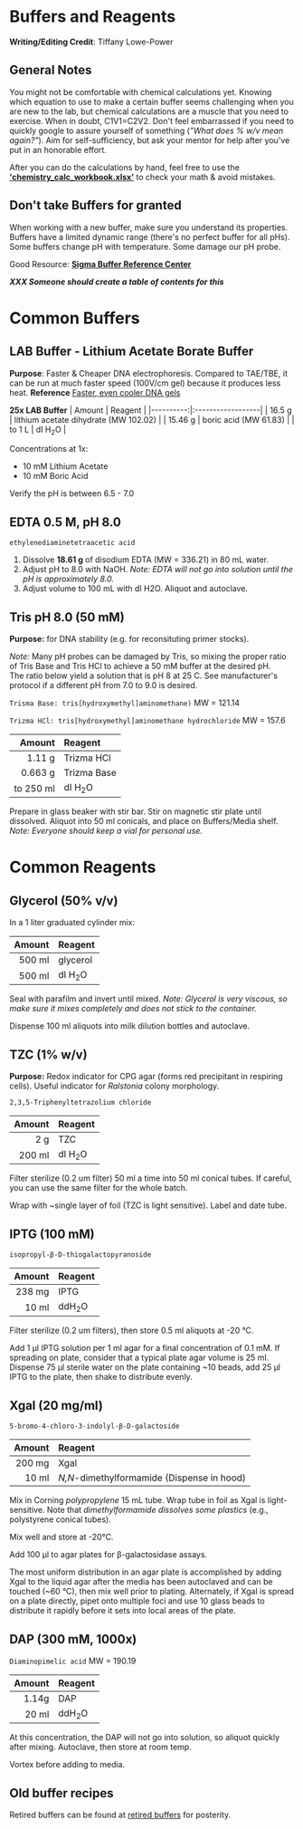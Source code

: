 # Buffers and Reagents

**Writing/Editing Credit**: Tiffany Lowe-Power

## General Notes

You might not be comfortable with chemical calculations yet.  Knowing which equation to use to make a certain buffer seems challenging when you are new to the lab, but chemical calculations are a muscle that you need to exercise. 
When in doubt, C1V1=C2V2. Don't feel embarrassed if you need to quickly google to assure yourself of something (*"What does % w/v mean again?"*). 
Aim for self-sufficiency, but ask your mentor for help after you've put in an honorable effort. 

After you can do the calculations by hand, feel free to use the **['chemistry_calc_workbook.xlsx'](workbooks/chemistry_calc_workbook.xlsx)** to check your math & avoid mistakes. 

## Don't take Buffers for granted

When working with a new buffer, make sure you understand its properties. 
Buffers have a limited dynamic range (there's no perfect buffer for all pHs). 
Some buffers change pH with temperature. Some damage our pH probe. 

Good Resource: **[Sigma Buffer Reference Center](https://www.sigmaaldrich.com/life-science/core-bioreagents/biological-buffers/learning-center/buffer-reference-center.html)** 

***XXX Someone should create a table of contents for this***

# Common Buffers

## LAB Buffer - Lithium Acetate Borate Buffer
**Purpose**: Faster & Cheaper DNA electrophoresis. Compared to TAE/TBE, it can be run at much faster speed (100V/cm gel) because it produces less heat. 
**Reference** [Faster, even cooler DNA gels](https://bitesizebio.com/25078/faster-even-cooler-dna-gels/)

**25x LAB Buffer**
| Amount    | Reagent           |
|----------:|:------------------|
|    16.5 g | lithium acetate dihydrate (MW 102.02)      |
|   15.46 g | boric acid (MW 61.83)      |
| to 1 L | dI H<sub>2</sub>O |

Concentrations at 1x:
* 10 mM Lithium Acetate 
* 10 mM Boric Acid

Verify the pH is between 6.5 - 7.0

## EDTA 0.5 M, pH 8.0
`ethylenediaminetetraacetic acid`

1. Dissolve **18.61 g** of disodium EDTA (MW = 336.21) in 80 mL water.  
1. Adjust pH to 8.0 with NaOH.
*Note: EDTA will not go into solution until the pH is approximately 8.0.*
1. Adjust volume to 100 mL with dI H2O.  Aliquot and autoclave.



## Tris pH 8.0  (50 mM)
**Purpose:** for DNA stability (e.g. for reconsituting primer stocks).

*Note:* Many pH probes can be damaged by Tris, so mixing the proper ratio of Tris Base and Tris HCl to achieve a 50 mM buffer at the desired pH.  
The ratio below yield a solution that is pH 8 at 25 C. See manufacturer's protocol if a different pH from 7.0 to 9.0 is desired. 

`Trisma Base: tris[hydroxymethyl]aminomethane)` MW = 121.14

`Trizma HCl: tris[hydroxymethyl]aminomethane hydrochloride` MW = 157.6

| Amount    | Reagent           |
|----------:|:------------------|
|    1.11 g | Trizma HCl        |
|   0.663 g | Trizma Base       |
| to 250 ml | dI H<sub>2</sub>O |

Prepare in glass beaker with stir bar. 
Stir on magnetic stir plate until dissolved.
Aliquot into 50 ml conicals, and place on Buffers/Media shelf. 
*Note: Everyone should keep a vial for personal use.* 

# Common Reagents

## Glycerol (50% v/v)

In a 1 liter graduated cylinder mix:

| Amount | Reagent           |
|-------:|:------------------|
| 500 ml | glycerol          |
| 500 ml | dI H<sub>2</sub>O |

Seal with parafilm and invert until mixed. 
*Note: Glycerol is very viscous, so make sure it mixes completely and does not stick to the container.*
 
Dispense 100 ml aliquots into milk dilution bottles and autoclave.

## TZC (1% w/v)
**Purpose:** Redox indicator for CPG agar (forms red precipitant in respiring cells). 
Useful indicator for *Ralstonia* colony morphology. 

`2,3,5-Triphenyltetrazolium chloride`

| Amount | Reagent           |
|-------:|:------------------|
|    2 g | TZC               |
| 200 ml | dI H<sub>2</sub>O |

Filter sterilize (0.2 um filter) 50 ml a time into 50 ml conical tubes. 
If careful, you can use the same filter for the whole batch.

Wrap with ~single layer of foil (TZC is light sensitive).
Label and date tube. 

## IPTG (100 mM)

`isopropyl-β-D-thiogalactopyranoside`

| Amount | Reagent          |
|-------:|:-----------------|
| 238 mg | IPTG             |
|  10 ml | ddH<sub>2</sub>O |

Filter sterilize (0.2 um filters), then store 0.5 ml aliquots at -20 °C.

Add 1 μl IPTG solution per 1 ml agar for a final concentration of 0.1 mM.
If spreading on plate, consider that a typical plate agar volume is 25 ml.
Dispense 75 μl sterile water on the plate containing ~10 beads, add 25 μl IPTG to the plate, then shake to distribute evenly.

## Xgal (20 mg/ml)

`5-bromo-4-chloro-3-indolyl-β-D-galactoside`

| Amount | Reagent                                    |
|-------:|:-------------------------------------------|
| 200 mg | Xgal                                       |
|  10 ml | *N,N*-dimethylformamide (Dispense in hood) |

Mix in Corning *polypropylene* 15 mL tube. Wrap tube in foil as Xgal is light-sensitive. 
Note that *dimethylformamide dissolves some plastics* (e.g., polystyrene conical tubes).

Mix well and store at -20°C.

Add 100 μl to agar plates for β-galactosidase assays.

The most uniform distribution in an agar plate is accomplished by adding Xgal to the liquid agar after the media has been autoclaved and can be touched (~60 °C), then mix well prior to plating. 
Alternately, if Xgal is spread on a plate directly, pipet onto multiple foci and use 10 glass beads to distribute it rapidly before it sets into local areas of the plate.

## DAP (300 mM, 1000x)

`Diaminopimelic acid`
MW = 190.19

| Amount | Reagent          |
|-------:|:-----------------|
|  1.14g | DAP              |
|  20 ml | ddH<sub>2</sub>O |

At this concentration, the DAP will not go into solution, so aliquot quickly after mixing. 
Autoclave, then store at room temp.  

Vortex before adding to media.  

## Old buffer recipes
Retired buffers can be found at [retired buffers](retired_buffers.md) for posterity. 